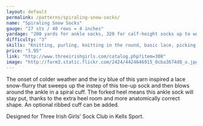 ```yaml
---
layout: default
permalink: /patterns/spiraling-snow-socks/
name: "Spiraling Snow Socks"
gauge: "27 sts / 40 rows = 4 inches"
yardage: "200 yards for ankle socks, 320 for calf-height socks up to women's size 10."
difficulty: "3"
skills: "Knitting, purling, knitting in the round, basic lace, picking up sts."
price: "5.95"
link: "http://www.threeirishgirls.com/catalog.php?item=308"
image: "http://farm3.static.flickr.com/2424/4424646915_0cba3674d8_o.jpg; http://farm5.static.flickr.com/4036/4424646969_32f9ac50ee_o.jpg"
---
```


The onset of colder weather and the icy blue of this yarn inspired a lace snow-flurry that sweeps up the instep of this toe-up sock and then blows around the ankle in a spiral cuff. The forked heel means this ankle sock will stay put, thanks to the extra heel room and more anatomically correct shape. An optional ribbed cuff can be added.

Designed for Three Irish Girls’ Sock Club in Kells Sport.